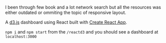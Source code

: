 I been through few book and a lot network search but all the resources was either outdated or ommiting the topic of responsive layout.

A [d3.js](https://d3js.org) dashboard using React built with [Create React App](https://github.com/facebookincubator/create-react-app).

`npm i` and `npm start` from the `/reactd3` and you should see a dashboard at `localhost:3000`
